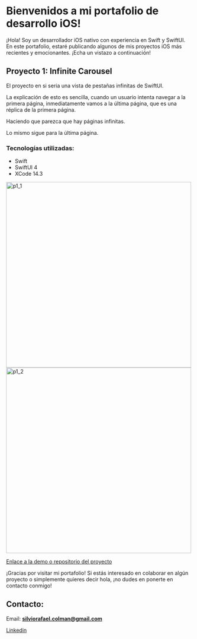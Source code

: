 # Bienvenidos a mi portafolio de desarrollo iOS!

¡Hola! Soy un desarrollador iOS nativo con experiencia en Swift y SwiftUI. En este portafolio, estaré publicando algunos de mis proyectos iOS más recientes y emocionantes. ¡Echa un vistazo a continuación!

## Proyecto 1: Infinite Carousel
El proyecto en si seria una vista de pestañas infinitas de SwiftUI.

La explicación de esto es sencilla, cuando un usuario intenta navegar a la primera página, inmediatamente vamos a la última página, que es una réplica de la primera página.

Haciendo que parezca que hay páginas infinitas.

Lo mismo sigue para la última página.

### Tecnologías utilizadas:

- Swift
- SwiftUI 4
- XCode 14.3


<img width="500" alt="p1_1" src="https://user-images.githubusercontent.com/11272714/229332152-c8912a2b-5f65-47c6-ba4f-5245c271b40b.png"> <img width="500" alt="p1_2" src="https://user-images.githubusercontent.com/11272714/229332793-d78c8956-d3eb-4d71-8cde-9140d699c036.png">



[Enlace a la demo o repositorio del proyecto](https://github.com/silviocolman/InfiniteCarousel)

¡Gracias por visitar mi portafolio! Si estás interesado en colaborar en algún proyecto o simplemente quieres decir hola, ¡no dudes en ponerte en contacto conmigo!
## Contacto:
Email: **silviorafael.colman@gmail.com**

[Linkedin](https://www.linkedin.com/in/silviocolman/)
